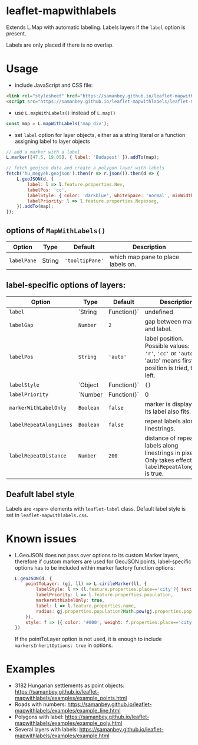 # leaflet-mapwithlabels
Extends L.Map with automatic labeling.
Labels layers if the `label` option is present.

Labels are only placed if there is no overlap.

# Usage
- include JavaScript and CSS file:
```HTML
<link rel="stylesheet" href="https://samanbey.github.io/leaflet-mapwithlabels/leaflet-mapwithlabels.css" />
<script src="https://samanbey.github.io/leaflet-mapwithlabels/leaflet-mapwithlabels.js"></script>
```
- use `L.mapWithLabels()` instead of `L.map()`
```JavaScript
const map = L.mapWithLabels('map_div');
``` 

- set `label` option for layer objects, either as a string literal 
  or a function assigning label to layer objects
```JavaScript
// add a marker with a label
L.marker([47.5, 19.05], { label: 'Budapest' }).addTo(map);

// fetch geojson data and create a polygon layer with labels
fetch('hu_megyek.geojson').then(r => r.json()).then(d => {
    L.geoJSON(d, {
        label: l => l.feature.properties.Nev, 
        labelPos: 'cc', 
        labelStyle: { color: 'darkblue', whiteSpace: 'normal', minWidth: '120px', textAlign: 'center' },
        labelPriority: l => l.feature.properties.Nepesseg,
    }).addTo(map);
});
```

## options of `MapWithLabels()`
| Option | Type | Default | Description |
|--------|------|---------|-------------|
| `labelPane` | String | `'tooltipPane'` | which map pane to place labels on. |

## label-specific options of layers:
| Option | Type | Default | Description |
|--------|------|---------|-------------|
| `label` | `String|Function(<Layer>)` | undefined | label string literal or function assigning label to layer objects. |
| `labelGap` | `Number` | `2` | gap between marker and label. |
| `labelPos` | `String` | `'auto'` | label position. Possible values: `'l'`, `'r'`, `'cc'` or `'auto'`. 'auto' means first right position is tried, then left. |
| `labelStyle` | `Object|Function(<Layer>)` | `{}` | label styling CSS object literal or function assigning style object to layer objects. |
| `labelPriority` | `Number|Function(<Layer>)` | 0 | priority of label (higher numbers come earlier). Either a number or a function. |
| `markerWithLabelOnly` | `Boolean` | `false` | marker is displayed if its label also fits. |
| `labelRepeatAlongLines` | `Boolean` | `false` | repeat labels along linestrings. |
| `labelRepeatDistance` | `Number` | `200` | distance of repeated labels along linestrings in pixels. Only takes effect if `labelRepeatAlongLines` is true. |

## Deafult label style
Labels are `<span>` elements with `leaflet-label` class. Default label style is set in `leaflet-mapwithlabels.css`.

# Known issues
- L.GeoJSON does not pass over options to its custom Marker layers, 
  therefore if custom markers are used for GeoJSON points, label-specific options has to be included within marker factory function options:
    ``` javascript
    L.geoJSON(d, {
        pointToLayer: (gj, ll) => L.circleMarker(ll, {
            labelStyle: l => (l.feature.properties.place=='city'?{ textTransform: 'uppercase', fontWeight:'bold' }:{}),
            labelPriority: l => l.feature.properties.population,
            markerWithLabelOnly: true,
            label: l => l.feature.properties.name,
            radius: gj.properties.population?Math.pow(gj.properties.population,.2)-1:1,
        }), 
        style: f => ({ color: '#000', weight: f.properties.place=='city'?3:1 })
    })    
    ```
  If the pointToLayer option is not used, it is enough to include `markersInheritOptions: true` in options.
        
# Examples
- 3182 Hungarian settlements as point objects: https://samanbey.github.io/leaflet-mapwithlabels/examples/example_points.html
- Roads with numbers: https://samanbey.github.io/leaflet-mapwithlabels/examples/example_line.html
- Polygons with label: https://samanbey.github.io/leaflet-mapwithlabels/examples/example_poly.html
- Several layers with labels: https://samanbey.github.io/leaflet-mapwithlabels/examples/example.html